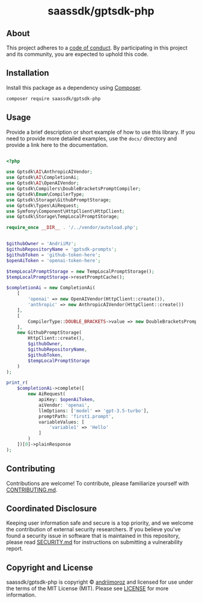 <h1 align="center">saassdk/gptsdk-php</h1>


<!--
TODO: Make sure the following URLs are correct and working for your project.
      Then, remove these comments to display the badges, giving users a quick
      overview of your package.

<p align="center">
    <a href="https://github.com/saassdk/gptsdk-php/gptsdk-php"><img src="https://img.shields.io/badge/source-saassdk/gptsdk--php-blue.svg?style=flat-square" alt="Source Code"></a>
    <a href="https://packagist.org/packages/saassdk/gptsdk-php"><img src="https://img.shields.io/packagist/v/saassdk/gptsdk-php.svg?style=flat-square&label=release" alt="Download Package"></a>
    <a href="https://php.net"><img src="https://img.shields.io/packagist/php-v/saassdk/gptsdk-php.svg?style=flat-square&colorB=%238892BF" alt="PHP Programming Language"></a>
    <a href="https://github.com/saassdk/gptsdk-php/gptsdk-php/blob/main/LICENSE"><img src="https://img.shields.io/packagist/l/saassdk/gptsdk-php.svg?style=flat-square&colorB=darkcyan" alt="Read License"></a>
    <a href="https://github.com/saassdk/gptsdk-php/gptsdk-php/actions/workflows/continuous-integration.yml"><img src="https://img.shields.io/github/actions/workflow/status/saassdk/gptsdk-php/gptsdk-php/continuous-integration.yml?branch=main&style=flat-square&logo=github" alt="Build Status"></a>
    <a href="https://codecov.io/gh/saassdk/gptsdk-php/gptsdk-php"><img src="https://img.shields.io/codecov/c/gh/saassdk/gptsdk-php/gptsdk-php?label=codecov&logo=codecov&style=flat-square" alt="Codecov Code Coverage"></a>
    <a href="https://shepherd.dev/github/saassdk/gptsdk-php/gptsdk-php"><img src="https://img.shields.io/endpoint?style=flat-square&url=https%3A%2F%2Fshepherd.dev%2Fgithub%2Fsaassdk%2Fgptsdk-php%2Fgptsdk-php%2Fcoverage" alt="Psalm Type Coverage"></a>
</p>
-->


## About

<!--
TODO: Use this space to provide more details about your package. Try to be
      concise. This is the introduction to your package. Let others know what
      your package does and how it can help them build applications.
-->


This project adheres to a [code of conduct](CODE_OF_CONDUCT.md).
By participating in this project and its community, you are expected to
uphold this code.


## Installation

Install this package as a dependency using [Composer](https://getcomposer.org).

``` bash
composer require saassdk/gptsdk-php
```


## Usage

Provide a brief description or short example of how to use this library.
If you need to provide more detailed examples, use the `docs/` directory
and provide a link here to the documentation.

``` php

<?php

use Gptsdk\AI\AnthropicAIVendor;
use Gptsdk\AI\CompletionAi;
use Gptsdk\AI\OpenAIVendor;
use Gptsdk\Compilers\DoubleBracketsPromptCompiler;
use Gptsdk\Enum\CompilerType;
use Gptsdk\Storage\GithubPromptStorage;
use Gptsdk\Types\AiRequest;
use Symfony\Component\HttpClient\HttpClient;
use Gptsdk\Storage\TempLocalPromptStorage;

require_once __DIR__ . '/../vendor/autoload.php';


$githubOwner = 'AndriiMz';
$githubRepositoryName = 'gptsdk-prompts';
$githubToken = 'github-token-here';
$openAiToken = 'openai-token-here';

$tempLocalPromptStorage = new TempLocalPromptStorage();
$tempLocalPromptStorage->resetPromptCache();

$completionAi = new CompletionAi(
    [
        'openai' => new OpenAIVendor(HttpClient::create()),
        'anthropic' => new AnthropicAIVendor(HttpClient::create())
    ],
    [
        CompilerType::DOUBLE_BRACKETS->value => new DoubleBracketsPromptCompiler()
    ],
    new GithubPromptStorage(
        HttpClient::create(),
        $githubOwner,
        $githubRepositoryName,
        $githubToken,
        $tempLocalPromptStorage
    )
);

print_r(
    $completionAi->complete([
        new AiRequest(
            apiKey: $openAiToken,
            aiVendor: 'openai',
            llmOptions: ['model' => 'gpt-3.5-turbo'],
            promptPath: 'first1.prompt',
            variableValues: [
                'variable1' => 'Hello'
            ]
        )
    ])[0]->plainResponse
);

```



## Contributing

Contributions are welcome! To contribute, please familiarize yourself with
[CONTRIBUTING.md](CONTRIBUTING.md).

## Coordinated Disclosure

Keeping user information safe and secure is a top priority, and we welcome the
contribution of external security researchers. If you believe you've found a
security issue in software that is maintained in this repository, please read
[SECURITY.md](SECURITY.md) for instructions on submitting a vulnerability report.






## Copyright and License

saassdk/gptsdk-php is copyright © [andriimoroz](https://gpt-sdk.com)
and licensed for use under the terms of the
MIT License (MIT). Please see [LICENSE](LICENSE) for more information.


